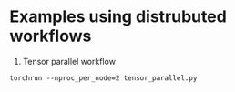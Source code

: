 # Examples using distrubuted workflows
1. Tensor parallel workflow
```
torchrun --nproc_per_node=2 tensor_parallel.py 
```
